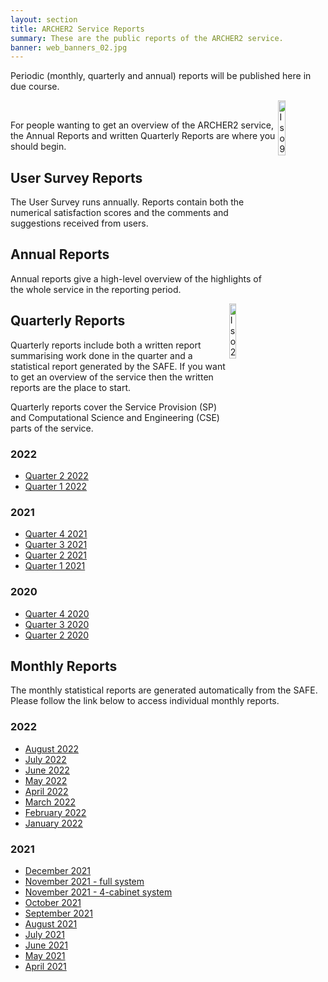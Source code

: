 ```yaml
---
layout: section
title: ARCHER2 Service Reports
summary: These are the public reports of the ARCHER2 service.
banner: web_banners_02.jpg
---
```



Periodic (monthly, quarterly and annual) reports will be published here in due course.

<img src="{{ site.baseurl }}/img/certificates/ISO_9001_2015_COL.jpg" alt="Iso 9001" title="Iso 9001" align="right" width="15%"  /> <br>


For people wanting to get an overview of the ARCHER2 service, the Annual Reports and written Quarterly Reports are where you should begin.



## User Survey Reports

The User Survey runs annually. Reports contain both the numerical satisfaction scores and the comments and suggestions received from users.


## Annual Reports

Annual reports give a high-level overview of the highlights of the whole service in the reporting period.

<img src="{{ site.baseurl }}/img/certificates/ISO_IEC_27001_COL.jpg" alt="Iso 27001" title="Iso 27001" align="right" width="15%"  />

## Quarterly Reports

Quarterly reports include both a written report summarising work done in the quarter and a statistical report generated by the SAFE. If you want to get an overview of the service then the written reports are the place to start.

Quarterly reports cover the Service Provision (SP) and Computational Science and Engineering (CSE) parts of the service.

###  2022

* [Quarter 2 2022](quarterly/2022/2022_Q2/)
* [Quarter 1 2022](quarterly/2022/2022_Q1/)

###  2021

* [Quarter 4 2021](quarterly/2021/2021_Q4/)
* [Quarter 3 2021](quarterly/2021/2021_Q3/)
* [Quarter 2 2021](quarterly/2021/2021_Q2/)
* [Quarter 1 2021](quarterly/2021/2021_Q1/)

###  2020

* [Quarter 4 2020](quarterly/2020/2020_Q4/)
* [Quarter 3 2020](quarterly/2020/2020_Q3/)
* [Quarter 2 2020](quarterly/2020/2020_Q2/)

## Monthly Reports

The monthly statistical reports are generated automatically from the SAFE. Please follow the link below to access individual monthly reports.

### 2022

* [August 2022](monthly/2022/aug22_safe.pdf)
* [July 2022](monthly/2022/jul22_safe.pdf)
* [June 2022](monthly/2022/jun22_safe.pdf)
* [May 2022](monthly/2022/may22_safe.pdf)
* [April 2022](monthly/2022/apr22_safe.pdf)
* [March 2022](monthly/2022/mar22_safe.pdf)
* [February 2022](monthly/2022/feb22_safe.pdf)
* [January 2022](monthly/2022/jan22_safe.pdf)

### 2021

* [December 2021](monthly/2021/dec21_safe.pdf)
* [November 2021 - full system](monthly/2021/nov21_full_safe.pdf)
* [November 2021 - 4-cabinet system](monthly/2021/nov21-4cab_safe.pdf)
* [October 2021](monthly/2021/oct21_safe.pdf)
* [September 2021](monthly/2021/sep21_safe.pdf)
* [August 2021](monthly/2021/aug21_safe.pdf)
* [July 2021](monthly/2021/july21_safe.pdf)
* [June 2021](monthly/2021/june21_safe.pdf)
* [May 2021](monthly/2021/may21_safe.pdf)
* [April 2021](monthly/2021/apr_21_safe.pdf)
